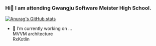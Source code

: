 ### Hi👋 I am attending Gwangju Software Meister High School.

[![Anurag's GitHub stats](https://github-readme-stats.vercel.app/api?username=hotteock3388)](https://github.com/anuraghazra/github-readme-stats)

<!--
**Hotteock3388/Hotteock3388** is a ✨ _special_ ✨ repository because its `README.md` (this file) appears on your GitHub profile.
-->

- 🔭 I’m currently working on ... <br>
MVVM architecture<br>
RxKotlin <br>

<!-- 
- 🌱 I’m currently learning ...<br><br>
- 👯 I’m looking to collaborate on ...<br><br>
- 🤔 I’m looking for help with ...<br><br>
- 💬 Ask me about ...<br><br>
- 📫 How to reach me: ...<br><br>

